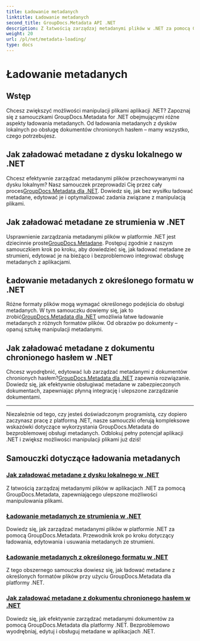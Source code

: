 ```yaml
---
title: Ładowanie metadanych
linktitle: Ładowanie metadanych
second_title: GroupDocs.Metadata API .NET
description: Z łatwością zarządzaj metadanymi plików w .NET za pomocą GroupDocs.Metadata. Poznaj techniki ładowania, edytowania i nie tylko, aby uzyskać ulepszone możliwości manipulowania plikami.
weight: 20
url: /pl/net/metadata-loading/
type: docs
---
```

# Ładowanie metadanych

## Wstęp

Chcesz zwiększyć możliwości manipulacji plikami aplikacji .NET? Zapoznaj się z samouczkami GroupDocs.Metadata for .NET obejmującymi różne aspekty ładowania metadanych. Od ładowania metadanych z dysków lokalnych po obsługę dokumentów chronionych hasłem – mamy wszystko, czego potrzebujesz.

## Jak załadować metadane z dysku lokalnego w .NET

 Chcesz efektywnie zarządzać metadanymi plików przechowywanymi na dysku lokalnym? Nasz samouczek przeprowadzi Cię przez cały proces[GroupDocs.Metadata dla .NET](./load-metadata-local-disk/). Dowiedz się, jak bez wysiłku ładować metadane, edytować je i optymalizować zadania związane z manipulacją plikami.

## Jak załadować metadane ze strumienia w .NET

 Usprawnienie zarządzania metadanymi plików w platformie .NET jest dziecinnie proste[GroupDocs.Metadane](./load-metadata-stream/). Postępuj zgodnie z naszym samouczkiem krok po kroku, aby dowiedzieć się, jak ładować metadane ze strumieni, edytować je na bieżąco i bezproblemowo integrować obsługę metadanych z aplikacjami.

## Ładowanie metadanych z określonego formatu w .NET

 Różne formaty plików mogą wymagać określonego podejścia do obsługi metadanych. W tym samouczku dowiemy się, jak to zrobić[GroupDocs.Metadata dla .NET](./load-metadata-specific-format/) umożliwia łatwe ładowanie metadanych z różnych formatów plików. Od obrazów po dokumenty – opanuj sztukę manipulacji metadanymi.

## Jak załadować metadane z dokumentu chronionego hasłem w .NET

Chcesz wyodrębnić, edytować lub zarządzać metadanymi z dokumentów chronionych hasłem?[GroupDocs.Metadata dla .NET](./load-metadata-password-protected/) zapewnia rozwiązanie. Dowiedz się, jak efektywnie obsługiwać metadane w zabezpieczonych dokumentach, zapewniając płynną integrację i ulepszone zarządzanie dokumentami.

----
Niezależnie od tego, czy jesteś doświadczonym programistą, czy dopiero zaczynasz pracę z platformą .NET, nasze samouczki oferują kompleksowe wskazówki dotyczące wykorzystania GroupDocs.Metadata do bezproblemowej obsługi metadanych. Odblokuj pełny potencjał aplikacji .NET i zwiększ możliwości manipulacji plikami już dziś!

## Samouczki dotyczące ładowania metadanych
### [Jak załadować metadane z dysku lokalnego w .NET](./load-metadata-local-disk/)
Z łatwością zarządzaj metadanymi plików w aplikacjach .NET za pomocą GroupDocs.Metadata, zapewniającego ulepszone możliwości manipulowania plikami.
### [Ładowanie metadanych ze strumienia w .NET](./load-metadata-stream/)
Dowiedz się, jak zarządzać metadanymi plików w platformie .NET za pomocą GroupDocs.Metadata. Przewodnik krok po kroku dotyczący ładowania, edytowania i usuwania metadanych ze strumieni.
### [Ładowanie metadanych z określonego formatu w .NET](./load-metadata-specific-format/)
Z tego obszernego samouczka dowiesz się, jak ładować metadane z określonych formatów plików przy użyciu GroupDocs.Metadata dla platformy .NET.
### [Jak załadować metadane z dokumentu chronionego hasłem w .NET](./load-metadata-password-protected/)
Dowiedz się, jak efektywnie zarządzać metadanymi dokumentów za pomocą GroupDocs.Metadata dla platformy .NET. Bezproblemowo wyodrębniaj, edytuj i obsługuj metadane w aplikacjach .NET.